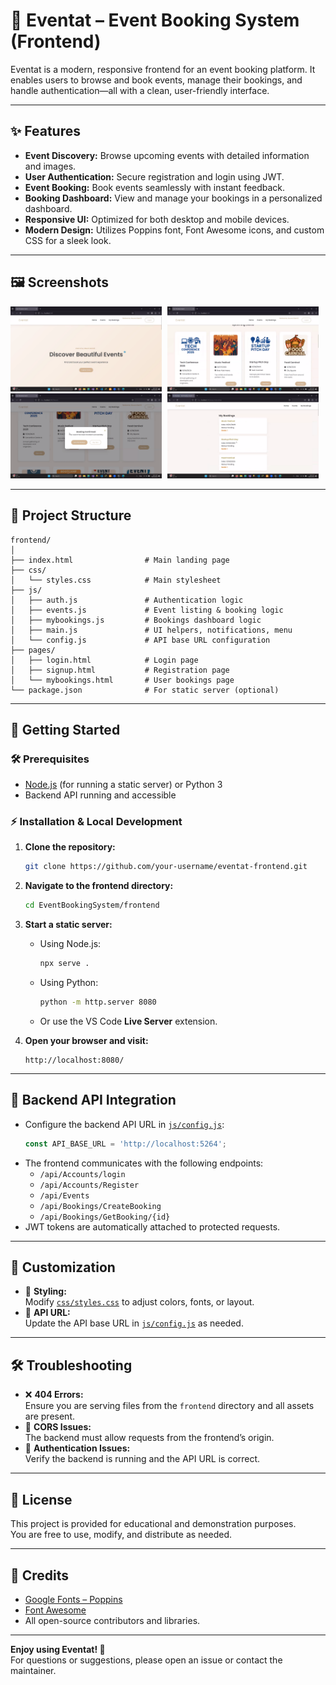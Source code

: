 # 🎉 Eventat – Event Booking System (Frontend)

Eventat is a modern, responsive frontend for an event booking platform. It enables users to browse and book events, manage their bookings, and handle authentication—all with a clean, user-friendly interface.

---

## ✨ Features

- **Event Discovery:** Browse upcoming events with detailed information and images.
- **User Authentication:** Secure registration and login using JWT.
- **Event Booking:** Book events seamlessly with instant feedback.
- **Booking Dashboard:** View and manage your bookings in a personalized dashboard.
- **Responsive UI:** Optimized for both desktop and mobile devices.
- **Modern Design:** Utilizes Poppins font, Font Awesome icons, and custom CSS for a sleek look.

---

## 🖼️ Screenshots

<img src="Repo%20Screens/Screenshot%202025-07-13%20214750.png" alt="Landing" width="48%" style="display:inline-block;margin-right:1%;" />
<img src="Repo%20Screens/Screenshot%202025-07-13%20214819.png" alt="Event Details" width="48%" style="display:inline-block;" />
<br>
<img src="Repo%20Screens/Screenshot%202025-07-13%20214851.png" alt="Dashboard" width="48%" style="display:inline-block;margin-right:1%;" />
<img src="Repo%20Screens/Screenshot%202025-07-13%20214926.png" alt="Login" width="48%" style="display:inline-block;" />

---

## 📁 Project Structure

```
frontend/
│
├── index.html                # Main landing page
├── css/
│   └── styles.css            # Main stylesheet
├── js/
│   ├── auth.js               # Authentication logic
│   ├── events.js             # Event listing & booking logic
│   ├── mybookings.js         # Bookings dashboard logic
│   ├── main.js               # UI helpers, notifications, menu
│   └── config.js             # API base URL configuration
├── pages/
│   ├── login.html            # Login page
│   ├── signup.html           # Registration page
│   └── mybookings.html       # User bookings page
└── package.json              # For static server (optional)
```

---

## 🚀 Getting Started

### 🛠️ Prerequisites

- [Node.js](https://nodejs.org/) (for running a static server) or Python 3
- Backend API running and accessible

### ⚡ Installation & Local Development

1. **Clone the repository:**
   ```bash
   git clone https://github.com/your-username/eventat-frontend.git
   ```

2. **Navigate to the frontend directory:**
   ```bash
   cd EventBookingSystem/frontend
   ```

3. **Start a static server:**
   - Using Node.js:
     ```bash
     npx serve .
     ```
   - Using Python:
     ```bash
     python -m http.server 8080
     ```
   - Or use the VS Code **Live Server** extension.

4. **Open your browser and visit:**
   ```
   http://localhost:8080/
   ```

---

## 🔗 Backend API Integration

- Configure the backend API URL in [`js/config.js`](js/config.js):
  ```js
  const API_BASE_URL = 'http://localhost:5264';
  ```
- The frontend communicates with the following endpoints:
  - `/api/Accounts/login`
  - `/api/Accounts/Register`
  - `/api/Events`
  - `/api/Bookings/CreateBooking`
  - `/api/Bookings/GetBooking/{id}`
- JWT tokens are automatically attached to protected requests.

---

## 🎨 Customization

- 🎨 **Styling:**  
  Modify [`css/styles.css`](css/styles.css) to adjust colors, fonts, or layout.
- 🔗 **API URL:**  
  Update the API base URL in [`js/config.js`](js/config.js) as needed.

---

## 🛠️ Troubleshooting

- ❌ **404 Errors:**  
  Ensure you are serving files from the `frontend` directory and all assets are present.
- 🚫 **CORS Issues:**  
  The backend must allow requests from the frontend’s origin.
- 🔑 **Authentication Issues:**  
  Verify the backend is running and the API URL is correct.

---

## 📄 License

This project is provided for educational and demonstration purposes.  
You are free to use, modify, and distribute as needed.

---

## 🙏 Credits

- [Google Fonts – Poppins](https://fonts.google.com/specimen/Poppins)
- [Font Awesome](https://fontawesome.com/)
- All open-source contributors and libraries.

---

**Enjoy using Eventat! 🚀**  
For questions or suggestions, please open an issue or contact the maintainer.
